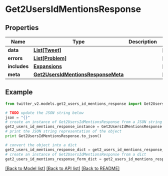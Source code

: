 # Get2UsersIdMentionsResponse


## Properties
Name | Type | Description | Notes
------------ | ------------- | ------------- | -------------
**data** | [**List[Tweet]**](Tweet.md) |  | [optional] 
**errors** | [**List[Problem]**](Problem.md) |  | [optional] 
**includes** | [**Expansions**](Expansions.md) |  | [optional] 
**meta** | [**Get2UsersIdMentionsResponseMeta**](Get2UsersIdMentionsResponseMeta.md) |  | [optional] 

## Example

```python
from twitter_v2.models.get2_users_id_mentions_response import Get2UsersIdMentionsResponse

# TODO update the JSON string below
json = "{}"
# create an instance of Get2UsersIdMentionsResponse from a JSON string
get2_users_id_mentions_response_instance = Get2UsersIdMentionsResponse.from_json(json)
# print the JSON string representation of the object
print Get2UsersIdMentionsResponse.to_json()

# convert the object into a dict
get2_users_id_mentions_response_dict = get2_users_id_mentions_response_instance.to_dict()
# create an instance of Get2UsersIdMentionsResponse from a dict
get2_users_id_mentions_response_form_dict = get2_users_id_mentions_response.from_dict(get2_users_id_mentions_response_dict)
```
[[Back to Model list]](../README.md#documentation-for-models) [[Back to API list]](../README.md#documentation-for-api-endpoints) [[Back to README]](../README.md)


